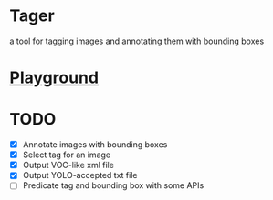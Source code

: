 # Tager
a tool for tagging images and annotating them with bounding boxes

# [Playground](https://allape.github.io/React-Tager/)

# TODO
- [x] Annotate images with bounding boxes
- [x] Select tag for an image
- [x] Output VOC-like xml file
- [x] Output YOLO-accepted txt file
- [ ] Predicate tag and bounding box with some APIs
